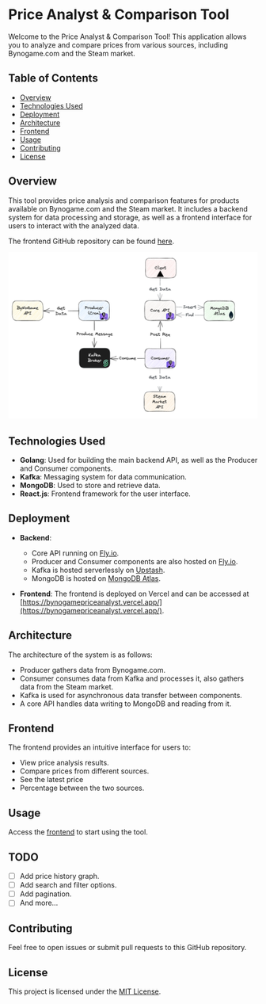 # Price Analyst & Comparison Tool

Welcome to the Price Analyst & Comparison Tool! This application allows you to analyze and compare prices from various sources, including Bynogame.com and the Steam market.

## Table of Contents

- [Overview](#overview)
- [Technologies Used](#technologies-used)
- [Deployment](#deployment)
- [Architecture](#architecture)
- [Frontend](#frontend)
- [Usage](#usage)
- [Contributing](#contributing)
- [License](#license)

## Overview

This tool provides price analysis and comparison features for products available on Bynogame.com and the Steam market. It includes a backend system for data processing and storage, as well as a frontend interface for users to interact with the analyzed data.

The frontend GitHub repository can be found [here](https://github.com/oguzhantasimaz/bynogame-price-analyst-fe).

![Structure](https://github.com/oguzhantasimaz/bynogame-price-analyst/blob/main/structure.png)

## Technologies Used

- **Golang**: Used for building the main backend API, as well as the Producer and Consumer components.
- **Kafka**: Messaging system for data communication.
- **MongoDB**: Used to store and retrieve data.
- **React.js**: Frontend framework for the user interface.

## Deployment

- **Backend**:
    - Core API running on  [Fly.io](https://fly.io/).
    - Producer and Consumer components are also hosted on [Fly.io](https://fly.io/).
    - Kafka is hosted serverlessly on [Upstash](https://upstash.com/).
    - MongoDB is hosted on [MongoDB Atlas](https://www.mongodb.com/cloud/atlas).
  

- **Frontend**: The frontend is deployed on Vercel and can be accessed at [https://bynogamepriceanalyst.vercel.app/](https://bynogamepriceanalyst.vercel.app/).

## Architecture

The architecture of the system is as follows:
- Producer gathers data from Bynogame.com.
- Consumer consumes data from Kafka and processes it, also gathers data from the Steam market.
- Kafka is used for asynchronous data transfer between components.
- A core API handles data writing to MongoDB and reading from it.

## Frontend

The frontend provides an intuitive interface for users to:
- View price analysis results.
- Compare prices from different sources.
- See the latest price
- Percentage between the two sources.

## Usage

Access the [frontend](https://bynogamepriceanalyst.vercel.app/) to start using the tool.

## TODO

- [ ] Add price history graph.
- [ ] Add search and filter options.
- [ ] Add pagination.
- [ ] And more...

## Contributing

Feel free to open issues or submit pull requests to this GitHub repository.

## License

This project is licensed under the [MIT License](LICENSE).
